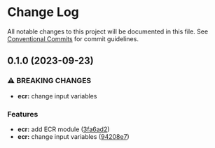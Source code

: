 # Change Log

All notable changes to this project will be documented in this file.
See [Conventional Commits](https://conventionalcommits.org) for commit guidelines.

## 0.1.0 (2023-09-23)


### ⚠ BREAKING CHANGES

* **ecr:** change input variables

### Features

* **ecr:** add ECR module ([3fa6ad2](https://github.com/aldra-consulting/infrastructure-modules/commit/3fa6ad23c91cb4e4d0f0162601f68652524e1eef))
* **ecr:** change input variables ([94208e7](https://github.com/aldra-consulting/infrastructure-modules/commit/94208e7edef499814ef7293ea5fa68f4674be237))

